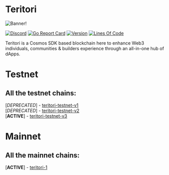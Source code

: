 # Teritori  

![Banner!](assets/banner.png)

[![Discord](https://badgen.net/badge/icon/discord?icon=discord&label)](https://discord.gg/teritori)
[![Go Report
Card](https://goreportcard.com/badge/github.com/TERITORI/teritori-chain?style=flat-square)](https://goreportcard.com/report/github.com/TERITORI/teritori-chain)
[![Version](https://img.shields.io/github/tag/TERITORI/teritori-chain.svg?style=flat-square)](https://github.com/TERITORI/teritori-chain/releases/latest)
[![Lines Of
Code](https://img.shields.io/tokei/lines/github/TERITORI/teritori-chain?style=flat-square)](https://github.com/TERITORI/teritori-chain)

Teritori is a Cosmos SDK based blockchain here to enhance Web3 individuals, communities & builders experience through an all-in-one hub of dApps.  

# Testnet  

## All the testnet chains:  
[*DEPRECATED*] - [teritori-testnet-v1](https://github.com/TERITORI/teritori-chain/tree/main/testnet/teritori-testnet-v1)  
[*DEPRECATED*] - [teritori-testnet-v2](https://github.com/TERITORI/teritori-chain/tree/main/testnet/teritori-testnet-v2)  
[__ACTIVE__] - [teritori-testnet-v3](https://github.com/TERITORI/teritori-chain/tree/main/testnet/teritori-testnet-v3)  

# Mainnet  

## All the mainnet chains:  
[__ACTIVE__] - [teritori-1](https://github.com/TERITORI/teritori-chain/tree/main/mainnet/teritori-1)  
